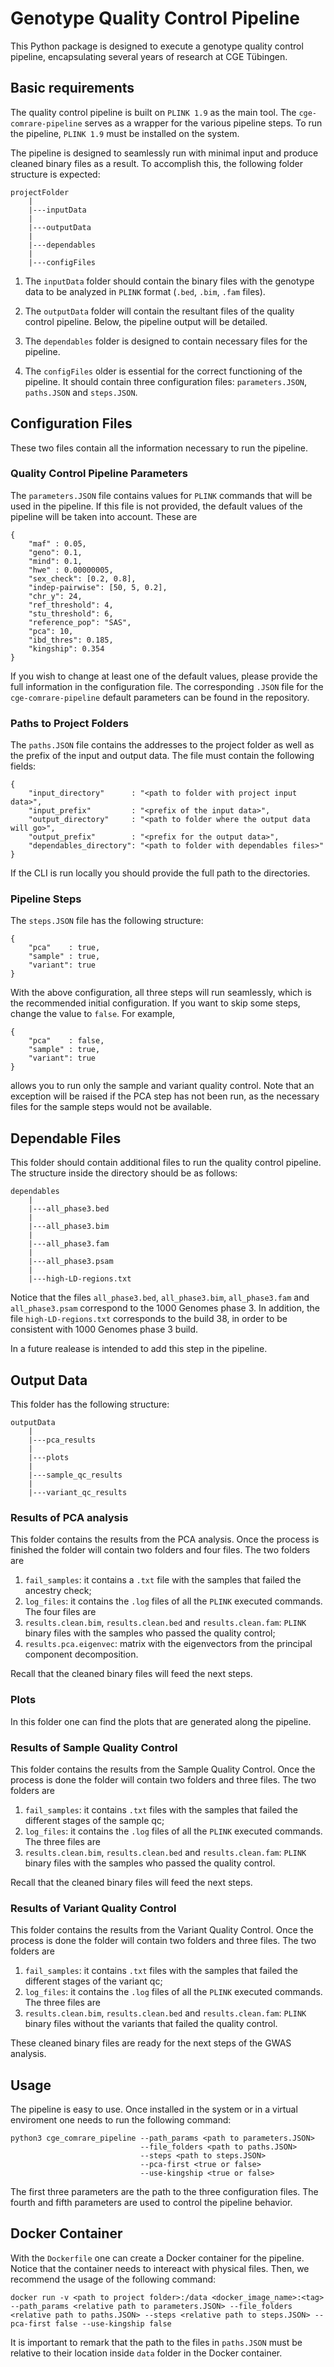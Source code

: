 # Genotype Quality Control Pipeline

This Python package is designed to execute a genotype quality control pipeline, encapsulating several years of research at CGE Tübingen.

## Basic requirements

The quality control pipeline is built on `PLINK 1.9` as the main tool. The `cge-comrare-pipeline` serves as a wrapper for the various pipeline steps. To run the pipeline, `PLINK 1.9` must be installed on the system.

The pipeline is designed to seamlessly run with minimal input and produce cleaned binary files as a result. To accomplish this, the following folder structure is expected:

```
projectFolder
    |
    |---inputData
    |
    |---outputData
    |
    |---dependables
    |
    |---configFiles
```
1. The `inputData` folder should contain the binary files with the genotype data to be analyzed in `PLINK` format (`.bed`, `.bim`, `.fam` files).

2. The `outputData` folder will contain the resultant files of the quality control pipeline. Below, the pipeline output will be detailed.

3. The `dependables` folder is designed to contain necessary files for the pipeline.

4. The `configFiles` older is essential for the correct functioning of the pipeline. It should contain three configuration files: `parameters.JSON`, `paths.JSON` and `steps.JSON`.

## Configuration Files

These two files contain all the information necessary to run the pipeline.

### Quality Control Pipeline Parameters

The `parameters.JSON` file contains values for `PLINK` commands that will be used in the pipeline. If this file is not provided, the default values of the pipeline will be taken into account. These are

```
{
    "maf" : 0.05,
    "geno": 0.1,
    "mind": 0.1,
    "hwe" : 0.00000005,
    "sex_check": [0.2, 0.8],
    "indep-pairwise": [50, 5, 0.2],
    "chr_y": 24,
    "ref_threshold": 4,
    "stu_threshold": 6,
    "reference_pop": "SAS",
    "pca": 10,
    "ibd_thres": 0.185,
    "kingship": 0.354
}
```

If you wish to change at least one of the default values, please provide the full information in the configuration file. The corresponding `.JSON` file for the `cge-comrare-pipeline` default parameters can be found in the repository.

### Paths to Project Folders

The `paths.JSON` file contains the addresses to the project folder as well as the prefix of the input and output data. The file must contain the following fields:

```
{
    "input_directory"      : "<path to folder with project input data>",
    "input_prefix"         : "<prefix of the input data>",
    "output_directory"     : "<path to folder where the output data will go>",
    "output_prefix"        : "<prefix for the output data>",
    "dependables_directory": "<path to folder with dependables files>"
}
```

If the CLI is run locally you should provide the full path to the directories.

### Pipeline Steps

The `steps.JSON` file has the following structure:

```
{
    "pca"    : true,
    "sample" : true,
    "variant": true
}
```

With the above configuration, all three steps will run seamlessly, which is the recommended initial configuration. If you want to skip some steps, change the value to `false`. For example,

```
{
    "pca"    : false,
    "sample" : true,
    "variant": true
}
```

allows you to run only the sample and variant quality control. Note that an exception will be raised if the PCA step has not been run, as the necessary files for the sample steps would not be available.

## Dependable Files

This folder should contain additional files to run the quality control pipeline. The structure inside the directory should be as follows:

```
dependables
    |
    |---all_phase3.bed
    |
    |---all_phase3.bim
    |
    |---all_phase3.fam
    |
    |---all_phase3.psam
    |
    |---high-LD-regions.txt
```

Notice that the files `all_phase3.bed`, `all_phase3.bim`, `all_phase3.fam` and `all_phase3.psam` correspond to the 1000 Genomes phase 3. In addition, the file `high-LD-regions.txt` corresponds to the build 38, in order to be consistent with 1000 Genomes phase 3 build.

In a future realease is intended to add this step in the pipeline.

## Output Data

This folder has the following structure:
```
outputData
    |
    |---pca_results
    |
    |---plots
    |
    |---sample_qc_results
    |
    |---variant_qc_results
```

### Results of PCA analysis

This folder contains the results from the PCA analysis. Once the process is finished the folder will contain two folders and four files. The two folders are
1. `fail_samples`: it contains a `.txt` file with the samples that failed the ancestry check; 
2. `log_files`: it contains the `.log` files of all the `PLINK` executed commands.
The four files are 
1. `results.clean.bim`, `results.clean.bed` and `results.clean.fam`: `PLINK` binary files with the samples who passed the quality control;
2. `results.pca.eigenvec`: matrix with the eigenvectors from the principal component decomposition.

Recall that the cleaned binary files will feed the next steps.

### Plots

In this folder one can find the plots that are generated along the pipeline.

### Results of Sample Quality Control

This folder contains the results from the Sample Quality Control. Once the process is done the folder will contain two folders and three files. The two folders are
1. `fail_samples`: it contains `.txt` files with the samples that failed the different stages of the sample qc; 
2. `log_files`: it contains the `.log` files of all the `PLINK` executed commands.
The three files are 
1. `results.clean.bim`, `results.clean.bed` and `results.clean.fam`: `PLINK` binary files with the samples who passed the quality control.

Recall that the cleaned binary files will feed the next steps.

### Results of Variant Quality Control

This folder contains the results from the Variant Quality Control. Once the process is done the folder will contain two folders and three files. The two folders are
1. `fail_samples`: it contains `.txt` files with the samples that failed the different stages of the variant qc; 
2. `log_files`: it contains the `.log` files of all the `PLINK` executed commands.
The three files are 
1. `results.clean.bim`, `results.clean.bed` and `results.clean.fam`: `PLINK` binary files without the variants that failed the quality control.

These cleaned binary files are ready for the next steps of the GWAS analysis.

## Usage

The pipeline is easy to use. Once installed in the system or in a virtual enviroment one needs to run the following command:

```
python3 cge_comrare_pipeline --path_params <path to parameters.JSON> 
                             --file_folders <path to paths.JSON> 
                             --steps <path to steps.JSON>
                             --pca-first <true or false>
                             --use-kingship <true or false>
```

The first three parameters are the path to the three configuration files. The fourth and fifth parameters are used to control the pipeline behavior.

## Docker Container

With the `Dockerfile` one can create a Docker container for the pipeline. Notice that the container needs to intereact with physical files. Then, we recommend the usage of the following command:

```
docker run -v <path to project folder>:/data <docker_image_name>:<tag> --path_params <relative path to parameters.JSON> --file_folders <relative path to paths.JSON> --steps <relative path to steps.JSON> --pca-first false --use-kingship false
```

It is important to remark that the path to the files in `paths.JSON` must be relative to their location inside `data` folder in the Docker container.

